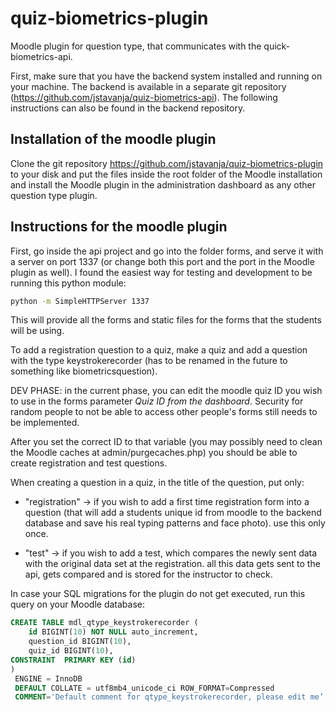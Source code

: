 # quiz-biometrics-plugin
Moodle plugin for question type, that communicates with the quick-biometrics-api.

First, make sure that you have the backend system installed and running on your machine. The backend is available in a separate git repository (https://github.com/jstavanja/quiz-biometrics-api).
The following instructions can also be found in the backend repository.

## Installation of the moodle plugin
Clone the git repository https://github.com/jstavanja/quiz-biometrics-plugin to your disk and put the files inside the root folder of the Moodle installation and install the Moodle plugin in the administration dashboard as any other question type plugin.

## Instructions for the moodle plugin
First, go inside the api project and go into the folder forms, and serve it with a server on port 1337 (or change both this port and the port in the Moodle plugin as well). I found the easiest way for testing and development to be running this python module:
```bash
python -m SimpleHTTPServer 1337
```
This will provide all the forms and static files for the forms that the students will be using.

To add a registration question to a quiz, make a quiz and add a question with the type keystrokerecorder (has to be renamed in the future to something like biometricsquestion).

DEV PHASE: in the current phase, you can edit the moodle quiz ID you wish to use in the forms parameter *Quiz ID from the dashboard*. Security for random people to not be able to access other people's forms still needs to be implemented.

After you set the correct ID to that variable (you may possibly need to clean the Moodle caches at admin/purgecaches.php) you should be able to create registration and test questions.

When creating a question in a quiz, in the title of the question, put only:
  - "registration" -> if you wish to add a first time registration form into a question (that will add a students unique id from moodle to the backend database and save his real typing patterns and face photo). use this only once.

  - "test" -> if you wish to add a test, which compares the newly sent data with the original data set at the registration. all this data gets sent to the api, gets compared and is stored for the instructor to check.
  
In case your SQL migrations for the plugin do not get executed, run this query on your Moodle database:

```SQL
CREATE TABLE mdl_qtype_keystrokerecorder (
    id BIGINT(10) NOT NULL auto_increment,
    question_id BIGINT(10),
    quiz_id BIGINT(10),
CONSTRAINT  PRIMARY KEY (id)
)
 ENGINE = InnoDB
 DEFAULT COLLATE = utf8mb4_unicode_ci ROW_FORMAT=Compressed
 COMMENT='Default comment for qtype_keystrokerecorder, please edit me’;
```
